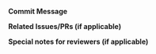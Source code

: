 **Commit Message**

<!--
Please write the commit message here, which typically talks about the description / what this PR does / why we need it.
After the PR is merged, the message here will be included after the PR title (which is in the format of "<tag>: add foo for bar").

Example:

This commit adds a new feature to the translator that allows it to translate
text from English to Spanish. This feature is useful for users who want to
translate text from English to Spanish.
-->

**Related Issues/PRs (if applicable)**

<!--
Please add the related issues or PRs here.

Example:

Fixes #12345
Close #12346
Related PR: #12347
-->

**Special notes for reviewers (if applicable)**

<!--
Please add any special notes for reviewers here.

Example:
The changes in this PR are not yet complete. I am still working on the
controller part of this feature, but I wanted to get feedback on the
filter part first.
-->
